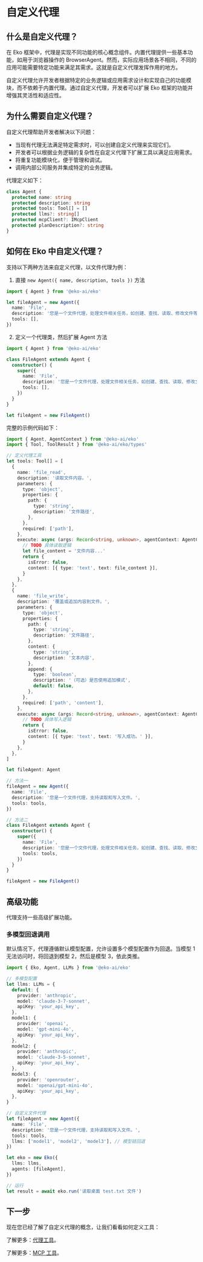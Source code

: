 # 自定义代理

## 什么是自定义代理？

在 Eko 框架中，代理是实现不同功能的核心概念组件。内置代理提供一些基本功能，如用于浏览器操作的 BrowserAgent。然而，实际应用场景各不相同，不同的应用可能需要特定功能来满足其需求。这就是自定义代理发挥作用的地方。

自定义代理允许开发者根据特定的业务逻辑或应用需求设计和实现自己的功能模块，而不依赖于内置代理。通过自定义代理，开发者可以扩展 Eko 框架的功能并增强其灵活性和适应性。

## 为什么需要自定义代理？

自定义代理帮助开发者解决以下问题：

- 当现有代理无法满足特定需求时，可以创建自定义代理来实现它们。
- 开发者可以根据业务逻辑的复杂性在自定义代理下扩展工具以满足应用需求。
- 将重复功能模块化，便于管理和调试。
- 调用内部公司服务并集成特定的业务逻辑。

代理定义如下：

```typescript
class Agent {
  protected name: string
  protected description: string
  protected tools: Tool[] = []
  protected llms?: string[]
  protected mcpClient?: IMcpClient
  protected planDescription?: string
}
```

## 如何在 Eko 中自定义代理？

支持以下两种方法来自定义代理，以文件代理为例：

1. 直接 `new Agent({ name, description, tools })` 方法

```typescript
import { Agent } from '@eko-ai/eko'

let fileAgent = new Agent({
  name: 'File',
  description: '您是一个文件代理，处理文件相关任务，如创建、查找、读取、修改文件等。',
  tools: [],
})
```

2. 定义一个代理类，然后扩展 Agent 方法

```typescript
import { Agent } from '@eko-ai/eko'

class FileAgent extends Agent {
  constructor() {
    super({
      name: 'File',
      description: '您是一个文件代理，处理文件相关任务，如创建、查找、读取、修改文件等。',
      tools: [],
    })
  }
}

let fileAgent = new FileAgent()
```

完整的示例代码如下：

```typescript
import { Agent, AgentContext } from '@eko-ai/eko'
import { Tool, ToolResult } from '@eko-ai/eko/types'

// 定义代理工具
let tools: Tool[] = [
  {
    name: 'file_read',
    description: '读取文件内容。',
    parameters: {
      type: 'object',
      properties: {
        path: {
          type: 'string',
          description: '文件路径',
        },
      },
      required: ['path'],
    },
    execute: async (args: Record<string, unknown>, agentContext: AgentContext): Promise<ToolResult> => {
      // TODO 具体读取逻辑
      let file_content = '文件内容...'
      return {
        isError: false,
        content: [{ type: 'text', text: file_content }],
      }
    },
  },
  {
    name: 'file_write',
    description: '覆盖或追加内容到文件。',
    parameters: {
      type: 'object',
      properties: {
        path: {
          type: 'string',
          description: '文件路径',
        },
        content: {
          type: 'string',
          description: '文本内容',
        },
        append: {
          type: 'boolean',
          description: '（可选）是否使用追加模式',
          default: false,
        },
      },
      required: ['path', 'content'],
    },
    execute: async (args: Record<string, unknown>, agentContext: AgentContext): Promise<ToolResult> => {
      // TODO 具体写入逻辑
      return {
        isError: false,
        content: [{ type: 'text', text: '写入成功。' }],
      }
    },
  },
]

let fileAgent: Agent

// 方法一
fileAgent = new Agent({
  name: 'File',
  description: '您是一个文件代理，支持读取和写入文件。',
  tools: tools,
})

// 方法二
class FileAgent extends Agent {
  constructor() {
    super({
      name: 'File',
      description: '您是一个文件代理，处理文件相关任务，如创建、查找、读取、修改文件等。',
      tools: tools,
    })
  }
}

fileAgent = new FileAgent()
```

## 高级功能

代理支持一些高级扩展功能。

### 多模型回退调用

默认情况下，代理遵循默认模型配置，允许设置多个模型配置作为回退。当模型 1 无法访问时，将回退到模型 2，然后是模型 3，依此类推。

```typescript
import { Eko, Agent, LLMs } from '@eko-ai/eko'

// 多模型配置
let llms: LLMs = {
  default: {
    provider: 'anthropic',
    model: 'claude-3-7-sonnet',
    apiKey: 'your_api_key',
  },
  model1: {
    provider: 'openai',
    model: 'gpt-mini-4o',
    apiKey: 'your_api_key',
  },
  model2: {
    provider: 'anthropic',
    model: 'claude-3-5-sonnet',
    apiKey: 'your_api_key',
  },
  model3: {
    provider: 'openrouter',
    model: 'openai/gpt-mini-4o',
    apiKey: 'your_api_key',
  },
}

// 自定义文件代理
let fileAgent = new Agent({
  name: 'File',
  description: '您是一个文件代理，支持读取和写入文件。',
  tools: tools,
  llms: ['model1', 'model2', 'model3'], // 模型链回退
})

let eko = new Eko({
  llms: llms,
  agents: [fileAgent],
})

// 运行
let result = await eko.run('读取桌面 test.txt 文件')
```

## 下一步

现在您已经了解了自定义代理的概念，让我们看看如何定义工具：

了解更多：[代理工具](agent-tools.md)。

了解更多：[MCP 工具](mcp-tools.md)。
